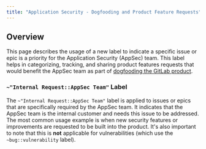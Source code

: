 ```yaml
---
title: "Application Security - Dogfooding and Product Feature Requests"
---
```


## Overview

This page describes the usage of a new label to indicate a specific issue or epic is a priority for the Application Security (AppSec) team. This label helps in categorizing, tracking, and sharing product features requests that would benefit the AppSec team as part of [dogfooding the GitLab product](https://handbook.gitlab.com/handbook/values/#dogfooding).

### `~"Internal Request::AppSec Team"` Label

The `~"Internal Request::AppSec Team"` label is applied to issues or epics that are specifically required by the AppSec team. It indicates that the AppSec team is the internal customer and needs this issue to be addressed. The most common usage example is when new security features or improvements are requested to be built into the product. It's also important to note that this is __not__ applicable for vulnerabilities (which use the `~bug::vulnerability` label). 
